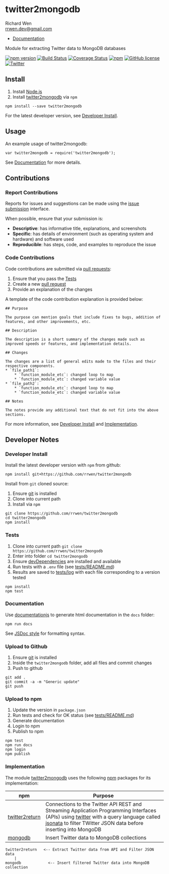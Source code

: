 # twitter2mongodb

Richard Wen  
rrwen.dev@gmail.com  

* [Documentation](https://rrwen.github.io/twitter2mongodb)

Module for extracting Twitter data to MongoDB databases

[![npm version](https://badge.fury.io/js/twitter2mongodb.svg)](https://badge.fury.io/js/twitter2mongodb)
[![Build Status](https://travis-ci.org/rrwen/twitter2mongodb.svg?branch=master)](https://travis-ci.org/rrwen/twitter2mongodb)
[![Coverage Status](https://coveralls.io/repos/github/rrwen/twitter2mongodb/badge.svg?branch=master)](https://coveralls.io/github/rrwen/twitter2mongodb?branch=master)
[![npm](https://img.shields.io/npm/dt/twitter2mongodb.svg)](https://www.npmjs.com/package/twitter2mongodb)
[![GitHub license](https://img.shields.io/github/license/rrwen/twitter2mongodb.svg)](https://github.com/rrwen/twitter2mongodb/blob/master/LICENSE)
[![Twitter](https://img.shields.io/twitter/url/https/github.com/rrwen/twitter2mongodb.svg?style=social)](https://twitter.com/intent/tweet?text=Module%20for%20extracting%20Twitter%20data%20to%20MongoDB%20databases:%20https%3A%2F%2Fgithub.com%2Frrwen%2Ftwitter2mongodb%20%23nodejs%20%23npm)

## Install

1. Install [Node.js](https://nodejs.org/en/)
2. Install [twitter2mongodb](https://www.npmjs.com/package/twitter2mongodb) via `npm`

```
npm install --save twitter2mongodb
```

For the latest developer version, see [Developer Install](#developer-install).

## Usage

An example usage of twitter2mongodb:

```
var twitter2mongodb = require('twitter2mongodb');
```

See [Documentation](https://rrwen.github.io/twitter2mongodb) for more details.

## Contributions

### Report Contributions

Reports for issues and suggestions can be made using the [issue submission](https://github.com/rrwen/twitter2mongodb/issues) interface.

When possible, ensure that your submission is:

* **Descriptive**: has informative title, explanations, and screenshots
* **Specific**: has details of environment (such as operating system and hardware) and software used
* **Reproducible**: has steps, code, and examples to reproduce the issue

### Code Contributions

Code contributions are submitted via [pull requests](https://help.github.com/articles/about-pull-requests/):

1. Ensure that you pass the [Tests](#tests)
2. Create a new [pull request](https://github.com/rrwen/twitter2mongodb/pulls)
3. Provide an explanation of the changes

A template of the code contribution explanation is provided below:

```
## Purpose

The purpose can mention goals that include fixes to bugs, addition of features, and other improvements, etc.

## Description

The description is a short summary of the changes made such as improved speeds or features, and implementation details.

## Changes

The changes are a list of general edits made to the files and their respective components.
* `file_path1`:
    * `function_module_etc`: changed loop to map
    * `function_module_etc`: changed variable value
* `file_path2`:
    * `function_module_etc`: changed loop to map
    * `function_module_etc`: changed variable value

## Notes

The notes provide any additional text that do not fit into the above sections.
```

For more information, see [Developer Install](#developer-install) and [Implementation](#implementation).

## Developer Notes

### Developer Install

Install the latest developer version with `npm` from github:

```
npm install git+https://github.com/rrwen/twitter2mongodb
```
  
Install from `git` cloned source:

1. Ensure [git](https://git-scm.com/) is installed
2. Clone into current path
3. Install via `npm`

```
git clone https://github.com/rrwen/twitter2mongodb
cd twitter2mongodb
npm install
```

### Tests

1. Clone into current path `git clone https://github.com/rrwen/twitter2mongodb`
2. Enter into folder `cd twitter2mongodb`
3. Ensure [devDependencies](https://docs.npmjs.com/files/package.json#devdependencies) are installed and available
4. Run tests with a `.env` file (see [tests/README.md](tests/README.md))
5. Results are saved to [tests/log](tests/log) with each file corresponding to a version tested

```
npm install
npm test
```

### Documentation

Use [documentationjs](https://www.npmjs.com/package/documentation) to generate html documentation in the `docs` folder:

```
npm run docs
```

See [JSDoc style](http://usejsdoc.org/) for formatting syntax.

### Upload to Github

1. Ensure [git](https://git-scm.com/) is installed
2. Inside the `twitter2mongodb` folder, add all files and commit changes
3. Push to github

```
git add .
git commit -a -m "Generic update"
git push
```

### Upload to npm

1. Update the version in `package.json`
2. Run tests and check for OK status (see [tests/README.md](tests/README.md))
3. Generate documentation
4. Login to npm
5. Publish to npm

```
npm test
npm run docs
npm login
npm publish
```

### Implementation

The module [twitter2mongodb](https://www.npmjs.com/package/twitter2mongodb) uses the following [npm](https://www.npmjs.com/) packages for its implementation:

npm | Purpose
--- | ---
[twitter2return](https://www.npmjs.com/package/twitter2return) | Connections to the Twitter API REST and Streaming Application Programming Interfaces (APIs) using [twitter](https://www.npmjs.com/package/twitter) with a query language called [jsonata](https://www.npmjs.com/package/jsonata) to filter TWitter JSON data before inserting into MongoDB
[mongodb](https://www.npmjs.com/package/mongodb) | Insert Twitter data to MongoDB collections

```
twitter2return   <-- Extract Twitter data from API and Filter JSON data
    |
mongodb            <-- Insert filtered Twitter data into MongoDB collection
```
